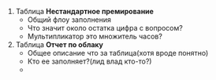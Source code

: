 
1. Таблица **Нестандартное премирование**
	- Общий флоу заполнения
	- Что значит около остатка цифра с вопросом?
	- Мультипликатор это множитель часов?
2. Таблица **Отчет по облаку**
	 - Общее описание что за таблица(хотя вроде понятно)
	 - Кто ее заполняет?(лид влад кто-то?)
	 - 